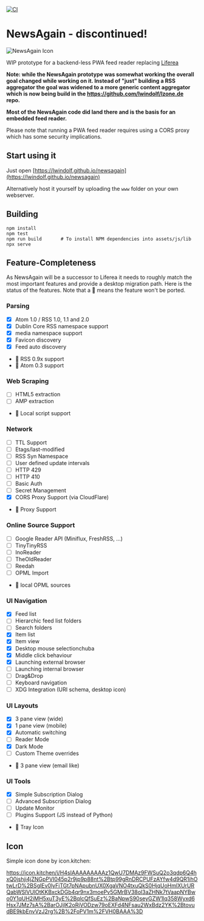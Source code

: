 [![CI](https://github.com/lwindolf/newsagain/actions/workflows/test.yml/badge.svg)](https://github.com/lwindolf/newsagain/actions/workflows/test.yml)

# NewsAgain - discontinued!

![NewsAgain Icon](icons/web/icon-192.png)

WIP prototype for a backend-less PWA feed reader replacing [Liferea](https://lzone.de/liferea)

<b>Note: while the NewsAgain prototype was somewhat working the overall goal changed while working on it.
Instead of "just" building a RSS aggregator the goal was widened to a more generic content aggregator
which is now being build in the https://github.com/lwindolf/lzone.de repo.

Most of the NewsAgain code did land there and is the basis for an embedded feed reader.</b>

Please note that running a PWA feed reader requires using a CORS proxy which has some
security implications.

## Start using it

Just open [https://lwindolf.github.io/newsagain](https://lwindolf.github.io/newsagain)

Alternatively host it yourself by uploading the `www` folder on your own webserver.

## Building

    npm install
    npm test
    npm run build       # To install NPM dependencies into assets/js/lib
    npx serve

## Feature-Completeness

As NewsAgain will be a successor to Liferea it needs to roughly match the most important
features and provide a desktop migration path. Here is the status of the features. Note that
a 🛑 means the feature won't be ported.

### Parsing 

- [x] Atom 1.0 / RSS 1.0, 1.1 and 2.0
- [x] Dublin Core RSS namespace support
- [x] media namespace support
- [x] Favicon discovery
- [x] Feed auto discovery 
- 🛑 RSS 0.9x support
- 🛑 Atom 0.3 support

### Web Scraping

- [ ] HTML5 extraction
- [ ] AMP extraction
- 🛑 Local script support

### Network

- [ ] TTL Support
- [ ] Etags/last-modified
- [ ] RSS Syn Namespace
- [ ] User defined update intervals
- [ ] HTTP 429
- [ ] HTTP 410
- [ ] Basic Auth
- [ ] Secret Management
- [x] CORS Proxy Support (via CloudFlare)
- 🛑 Proxy Support

### Online Source Support

- [ ] Google Reader API (Miniflux, FreshRSS, ...) 
- [ ] TinyTinyRSS
- [ ] InoReader
- [ ] TheOldReader
- [ ] Reedah
- [ ] OPML Import
- 🛑 local OPML sources

### UI Navigation

- [x] Feed list
- [ ] Hierarchic feed list folders
- [ ] Search folders
- [x] Item list
- [x] Item view
- [x] Desktop mouse selectionchuba
- [x] Middle click behaviour
- [x] Launching external browser
- [ ] Launching internal browser
- [ ] Drag&Drop
- [ ] Keyboard navigation
- [ ] XDG Integration (URI schema, desktop icon)

### UI Layouts

- [x] 3 pane view (wide)
- [x] 1 pane view (mobile)
- [x] Automatic switching
- [ ] Reader Mode
- [x] Dark Mode
- [ ] Custom Theme overrides
- 🛑 3 pane view (email like)

### UI Tools

- [x] Simple Subscription Dialog
- [ ] Advanced Subscription Dialog
- [ ] Update Monitor
- [ ] Plugins Support (JS instead of Python)
- 🛑 Tray Icon

## Icon

Simple icon done by icon.kitchen:

https://icon.kitchen/i/H4sIAAAAAAAAAz1QwU7DMAz9FWSuQ2o3qdp6Q4hxQ0jshji4jZNGpPVI045p2r9jp9p88nt%2Btp99gRnDRCPUFzAYfw4d9QR1ihOtwLrD%2BSgIEv0lyFiTGt7pNApubnUX0XgaVNO4txuQkS0HjqUoHmlXUrURQabWSlVUlOtKKBxckDGb4qr9nx3moePv5GMrBV38ol3aZHNk7tVaapNYBwo0Y1qUH2iMH5xuT3yE%2BqlcQfSuEz%2BaNpwS90seyGZW1lq358Wyxd6Hsx7JMz7sA%2BarOJjlK2oRjVODzw79oEXFd4NFsau2WxBdz2YK%2BtovudBE9kbEnvVzJ2rg%2B%2FoPV1m%2FVH0BAAA%3D

